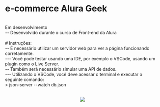 # e-commerce Alura Geek<br>
<br>
Em desenvolvimento<br>
-- Desenvolvido durante o curso de Front-end da Alura<br>
<br>
# Instruções:<br>
-- É necessário utilizar um servidor web para ver a página funcionando corretamente.<br>
--- Você pode testar usando uma IDE, por exemplo o VSCode, usando um plugin como o Live Server.<br>
-- Também será necessário simular uma API de dados.<br>
--- Utilizando o VSCode, você deve acessar o terminal e executar o seguinte comando:<br>
> json-server --watch db.json<br>
<br>
<p align="center">
  <img  src="/assets/alurageek.gif"
</p>
